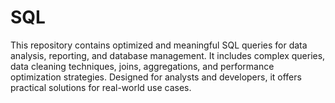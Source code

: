 # SQL
This repository contains optimized and meaningful SQL queries for data analysis, reporting, and database management. It includes complex queries, data cleaning techniques, joins, aggregations, and performance optimization strategies. Designed for analysts and developers, it offers practical solutions for real-world use cases.
